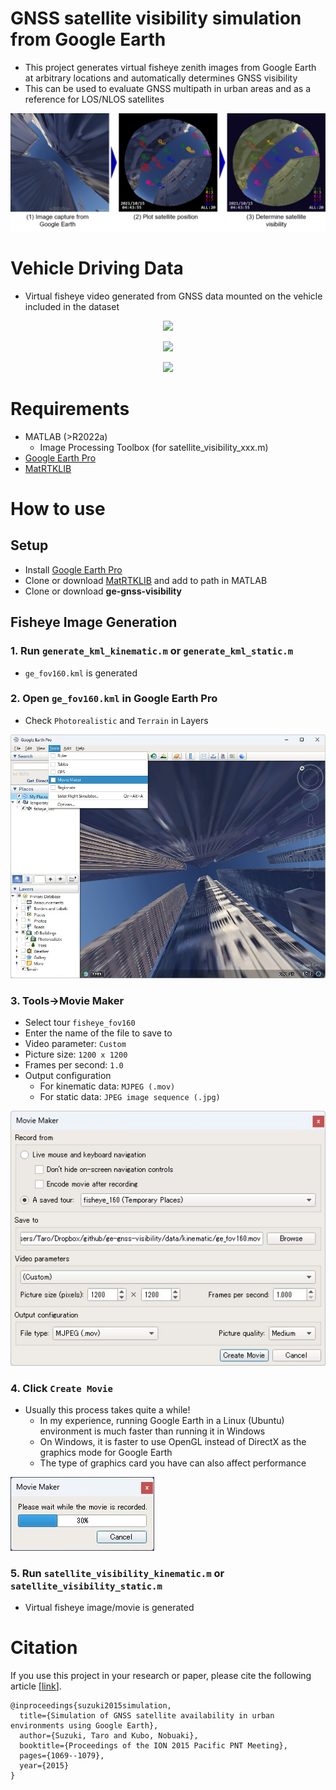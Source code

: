 # GNSS satellite visibility simulation from Google Earth
- This project generates virtual fisheye zenith images from Google Earth at arbitrary locations and automatically determines GNSS visibility
- This can be used to evaluate GNSS multipath in urban areas and as a reference for LOS/NLOS satellites

![](https://github.com/taroz/Misc/blob/master/data/ge-gnss-visibility/static.png?raw=true)

# Vehicle Driving Data
- Virtual fisheye video generated from GNSS data mounted on the vehicle included in the dataset

<p align="center">
  <img width="460" src="https://github.com/taroz/Misc/blob/master/data/ge-gnss-visibility/fisheye.gif?raw=true">
</p>
<p align="center">
  <img width="460" src="https://github.com/taroz/Misc/blob/master/data/ge-gnss-visibility/fisheye_satellite.gif?raw=true">
</p>
<p align="center">
  <img width="460" src="https://github.com/taroz/Misc/blob/master/data/ge-gnss-visibility/fisheye_satellite_nlos.gif?raw=true">
</p>

# Requirements
- MATLAB (>R2022a)
  - Image Processing Toolbox (for satellite_visibility_xxx.m) 
- [Google Earth Pro](https://www.google.com/earth/about/versions/#earth-pro)
- [MatRTKLIB](https://github.com/taroz/MatRTKLIB)

# How to use
## Setup
- Install [Google Earth Pro](https://www.google.com/earth/about/versions/#earth-pro)
- Clone or download [MatRTKLIB](https://github.com/taroz/MatRTKLIB) and add to path in MATLAB
- Clone or download **ge-gnss-visibility**

## Fisheye Image Generation
### 1. Run `generate_kml_kinematic.m` or `generate_kml_static.m`
- `ge_fov160.kml` is generated

### 2. Open `ge_fov160.kml` in Google Earth Pro
- Check `Photorealistic` and `Terrain` in Layers

<img width="600" src="https://github.com/taroz/Misc/blob/master/data/ge-gnss-visibility/cap1.jpg?raw=true">

### 3. Tools->Movie Maker
- Select tour `fisheye_fov160`
- Enter the name of the file to save to
- Video parameter: `Custom`
- Picture size: `1200 x 1200`
- Frames per second: `1.0`
- Output configuration
  - For kinematic data: `MJPEG (.mov)`
  - For static data: `JPEG image sequence (.jpg)`

![](https://github.com/taroz/Misc/blob/master/data/ge-gnss-visibility/cap2.jpg?raw=true) 

### 4. Click `Create Movie`
- Usually this process takes quite a while!
  - In my experience, running Google Earth in a Linux (Ubuntu) environment is much faster than running it in Windows
  - On Windows, it is faster to use OpenGL instead of DirectX as the graphics mode for Google Earth
  - The type of graphics card you have can also affect performance

![](https://github.com/taroz/Misc/blob/master/data/ge-gnss-visibility/cap3.jpg?raw=true) 

### 5. Run `satellite_visibility_kinematic.m` or `satellite_visibility_static.m`
- Virtual fisheye image/movie is generated

# Citation
If you use this project in your research or paper, please cite the following article \[[link](https://github.com/taroz/Misc/blob/master/data/ge-gnss-visibility/IONPNT2015.pdf?raw=true)\].
```
@inproceedings{suzuki2015simulation,
  title={Simulation of GNSS satellite availability in urban environments using Google Earth},
  author={Suzuki, Taro and Kubo, Nobuaki},
  booktitle={Proceedings of the ION 2015 Pacific PNT Meeting},
  pages={1069--1079},
  year={2015}
}
```